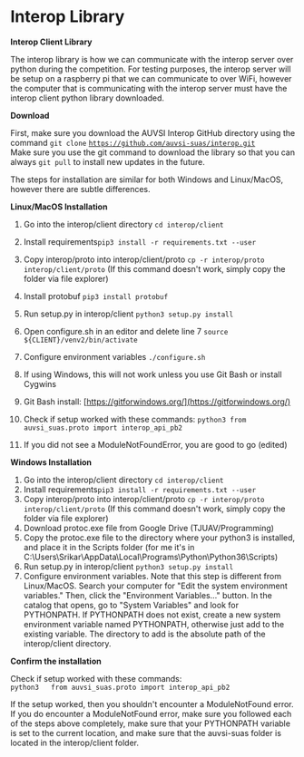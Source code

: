 # Interop Library

**Interop Client Library**

The interop library is how we can communicate with the interop server over python during the competition. For testing purposes, the interop server will be setup on a raspberry pi that we can communicate to over WiFi, however the computer that is communicating with the interop server must have the interop client python library downloaded.

**Download**

First, make sure you download the AUVSI Interop GitHub directory using the command `git clone` [`https://github.com/auvsi-suas/interop.git`](https://github.com/auvsi-suas/interop.git)   
Make sure you use the git command to download the library so that you can always `git pull` to install new updates in the future.

The steps for installation are similar for both Windows and Linux/MacOS, however there are subtle differences.

**Linux/MacOS  Installation**

1. Go into the interop/client directory `cd interop/client`
2. Install requirements`pip3 install -r requirements.txt --user`
3. Copy interop/proto into interop/client/proto `cp -r interop/proto interop/client/proto` \(If this command doesn't work, simply copy the folder via file explorer\)
4. Install protobuf `pip3 install protobuf`
5. Run setup.py in interop/client `python3 setup.py install`
6. Open configure.sh in an editor and delete line 7 `source ${CLIENT}/venv2/bin/activate`
7. Configure environment variables `./configure.sh`
8. If using Windows, this will not work unless you use Git Bash or install Cygwins
9. Git Bash install: [https://gitforwindows.org/](https://gitforwindows.org/)
10. Check if setup worked with these commands: `python3 from auvsi_suas.proto import interop_api_pb2`

13. If you did not see a ModuleNotFoundError, you are good to go \(edited\)

**Windows Installation**

1. Go into the interop/client directory `cd interop/client`
2. Install requirements`pip3 install -r requirements.txt --user`
3. Copy interop/proto into interop/client/proto `cp -r interop/proto interop/client/proto` \(If this command doesn't work, simply copy the folder via file explorer\)
4. Download protoc.exe file from Google Drive \(TJUAV/Programming\)
5. Copy the protoc.exe file to the directory where your python3 is installed, and place it in the Scripts folder \(for me it's in C:\Users\Srikar\AppData\Local\Programs\Python\Python36\Scripts\)
6. Run setup.py in interop/client `python3 setup.py install`
7. Configure environment variables. Note that this step is different from Linux/MacOS. Search your computer for "Edit the system environment variables." Then, click the "Environment Variables..." button. In the catalog that opens, go to "System Variables" and look for PYTHONPATH. If PYTHONPATH does not exist, create a new system environment variable named PYTHONPATH, otherwise just add to the existing variable. The directory to add is the absolute path of the interop/client directory.

**Confirm the installation**

Check if setup worked with these commands:  
`python3  
from auvsi_suas.proto import interop_api_pb2`

If the setup worked, then you shouldn't encounter a ModuleNotFound error. If you do encounter a ModuleNotFound error, make sure you followed each of the steps above completely, make sure that your PYTHONPATH variable is set to the current location, and make sure that the auvsi-suas folder is located in the interop/client folder.  


